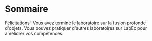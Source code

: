 # Sommaire

Félicitations ! Vous avez terminé le laboratoire sur la fusion profonde d'objets. Vous pouvez pratiquer d'autres laboratoires sur LabEx pour améliorer vos compétences.
